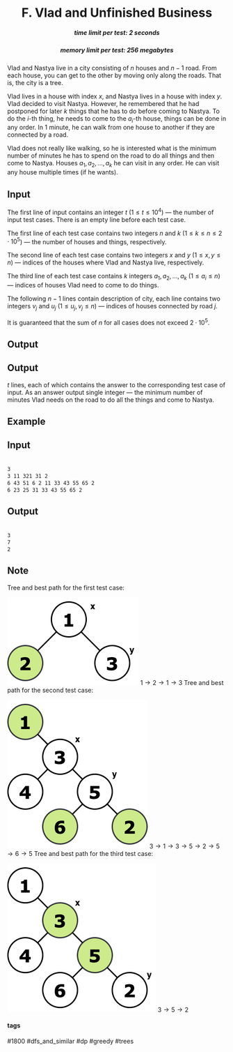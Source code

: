 <h1 style='text-align: center;'> F. Vlad and Unfinished Business</h1>

<h5 style='text-align: center;'>time limit per test: 2 seconds</h5>
<h5 style='text-align: center;'>memory limit per test: 256 megabytes</h5>

Vlad and Nastya live in a city consisting of $n$ houses and $n-1$ road. From each house, you can get to the other by moving only along the roads. That is, the city is a tree.

Vlad lives in a house with index $x$, and Nastya lives in a house with index $y$. Vlad decided to visit Nastya. However, he remembered that he had postponed for later $k$ things that he has to do before coming to Nastya. To do the $i$-th thing, he needs to come to the $a_i$-th house, things can be done in any order. In $1$ minute, he can walk from one house to another if they are connected by a road.

Vlad does not really like walking, so he is interested what is the minimum number of minutes he has to spend on the road to do all things and then come to Nastya. Houses $a_1, a_2, \dots, a_k$ he can visit in any order. He can visit any house multiple times (if he wants).

## Input

The first line of input contains an integer $t$ ($1 \le t \le 10^4$) — the number of input test cases. There is an empty line before each test case.

The first line of each test case contains two integers $n$ and $k$ ($1 \le k \le n \le 2\cdot 10^5$) — the number of houses and things, respectively.

The second line of each test case contains two integers $x$ and $y$ ($1 \le x, y \le n$) — indices of the houses where Vlad and Nastya live, respectively.

The third line of each test case contains $k$ integers $a_1, a_2, \dots, a_k$ ($1 \le a_i \le n$) — indices of houses Vlad need to come to do things.

The following $n-1$ lines contain description of city, each line contains two integers $v_j$ and $u_j$ ($1 \le u_j, v_j \le n$) — indices of houses connected by road $j$.

It is guaranteed that the sum of $n$ for all cases does not exceed $2\cdot10^5$.

## Output

## Output

 $t$ lines, each of which contains the answer to the corresponding test case of input. As an answer output single integer — the minimum number of minutes Vlad needs on the road to do all the things and come to Nastya.

## Example

## Input


```

3  
3 11 321 31 2  
6 43 51 6 2 11 33 43 55 65 2  
6 23 25 31 33 43 55 65 2
```
## Output


```

3
7
2

```
## Note

Tree and best path for the first test case:

 ![](images/dde07b380c3733f4e9fc4193a0ef74f8915ad644.png) $1 \rightarrow 2 \rightarrow 1 \rightarrow 3$ Tree and best path for the second test case:

 ![](images/baad2f040fdf21953c79ea718579d95e08c8ef2a.png) $3 \rightarrow 1 \rightarrow 3 \rightarrow 5 \rightarrow 2 \rightarrow 5 \rightarrow 6 \rightarrow 5$ Tree and best path for the third test case:

 ![](images/b3e03275ed8e41578ec10321d99936b232d3af2e.png) $3 \rightarrow 5 \rightarrow 2$ 

#### tags 

#1800 #dfs_and_similar #dp #greedy #trees 